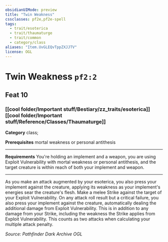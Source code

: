 ```yaml
---
obsidianUIMode: preview
title: "Twin Weakness"
cssclasses: pf2e,pf2e-spell
tags:
  - trait/esoterica
  - trait/thaumaturge
  - trait/common
  - category/class
aliases: "Item.UvGLEQvTppZXJJTV"
license: OGL
---
```

# Twin Weakness `pf2:2`
## Feat 10
### [[cool folder/Important stuff/Bestiary/zz_traits/esoterica]][[cool folder/Important stuff/Reference/Classes/Thaumaturge]]

**Category** class; 



**Prerequisites** mortal weakness or personal antithesis
* * *
**Requirements** You're holding an implement and a weapon, you are using Exploit Vulnerability with mortal weakness or personal antithesis, and the target creature is within reach of both your implement and weapon.

* * *

As you make an attack augmented by your esoterica, you also press your implement against the creature, applying its weakness as your implement's energies sear the creature's flesh. Make a melee Strike against the target of your Exploit Vulnerability. On any attack roll result but a critical failure, you also press your implement against the creature, automatically dealing the additional damage from Exploit Vulnerability. This is in addition to any damage from your Strike, including the weakness the Strike applies from Exploit Vulnerability. This counts as two attacks when calculating your multiple attack penalty.

*Source: Pathfinder Dark Archive*
*OGL*